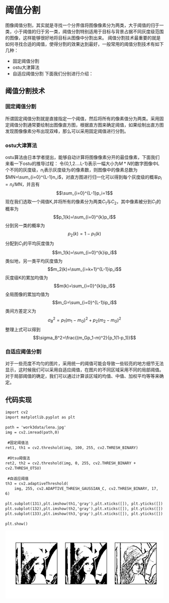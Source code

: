 ﻿#  阈值分割
图像阈值分割，其实就是寻找一个分界值将图像像素分为两类，大于阈值的归于一类，小于阈值的归于另一类，阈值分割特别适用于目标与背景占据不同灰度级范围的图像，这样能够很好地将目标从图像中分割出来。 
阈值分割技术最重要的就是如何寻找合适的阈值，使得分割的效果达到最好，一般常用的阈值分割技术有如下几种：

-  固定阈值分割
- ostu大津算法
- 自适应阈值分割
下面我们分别进行介绍：
##  阈值分割技术
###  固定阈值分割
所谓固定阈值分割就是直接指定一个阈值，然后将所有的像素值分为两类。采用固定阈值分割通常要绘制出图像直方图，根据直方图来确定阈值，如果绘制出直方图发现图像像素分布出现双峰，那么可以采用固定阈值进行分割。
###  ostu大津算法
ostu算法由日本学者提出，能够自动计算将图像像素分开的最佳像素，下面我们来看一下ostu的推导过程：
令{0,1,2....L-1}表示一幅大小为$M*N$的数字图像中L个不同的灰度级，$n_i$表示灰度级为$i$的像素数，则图像中的像素总数为$MN=\sum_{i=0}^{L-1}n_i$，对直方图进行归一化可以得到每个灰度级的概率$p_i=n_i/MN$，并且有$$\sum_{i=0}^{L-1}p_i=1$$现在我们选取一个阈值K,并将所有的像素分为两类$C_1$与$C_2$，其中像素被分到$C_1$的概率为$$p_1(k)=\sum_{i=0}^{k}p_i$$
分到另一类的概率为$$p_2(k)=1-p_1(k)$$
分配到$C_1$的平均灰度值为$$m_1(k)=\sum_{i=0}^{k}ip_i$$
类似地，另一类平均灰度值为$$m_2(k)=\sum_{i=k+1}^{L-1}ip_i$$
灰度级K的累加均值为$$m(k)=\sum_{i=0}^{k}ip_i$$
全局图像的累加均值为$$m_G=\sum_{i=0}^{L-1}ip_i$$
类间方差定义为$$\sigma_B^2=p_1(m_1-m_G)^2+p_2(m_2-m_G)^2$$
整理上式可以得到$$\sigma_B^2=\frac{(m_Gp_1-m)^2}{p_1(1-p_1)}$$
###  自适应阈值分割
对于一些亮度不均匀的图片，采用统一的阈值可能会导致一些较亮的地方细节无法显示，这时候我们可以采用自适应阈值，在图片的不同区域采用不同的局部阈值。对于局部阈值的确定，我们可以通过计算该区域的均值、中值、加权平均等等来确定。 
##  代码实现
```
import cv2  
import matplotlib.pyplot as plt  
  
path = 'work3data/lena.jpg'  
img = cv2.imread(path,0)

 #固定阈值法  
ret1, th1 = cv2.threshold(img, 100, 255, cv2.THRESH_BINARY)  
  
 #Otsu阈值法  
ret2, th2 = cv2.threshold(img, 0, 255, cv2.THRESH_BINARY + cv2.THRESH_OTSU)

 #自适应阈值 
th3 = cv2.adaptiveThreshold(  
    img, 255, cv2.ADAPTIVE_THRESH_GAUSSIAN_C, cv2.THRESH_BINARY, 17, 6)  
  
plt.subplot(131),plt.imshow(th1,'gray'),plt.xticks([]), plt.yticks([])  
plt.subplot(132),plt.imshow(th2,'gray'),plt.xticks([]), plt.yticks([])  
plt.subplot(133),plt.imshow(th3,'gray'),plt.xticks([]), plt.yticks([])  
  
plt.show()
```
![效果图](https://github.com/CoderPro-young/image_processing.github.io/blob/master/images/threshold%20segmentation.JPG?raw=true)



